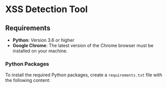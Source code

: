 # XSS Detection Tool

## Requirements

- **Python**: Version 3.6 or higher
- **Google Chrome**: The latest version of the Chrome browser must be installed on your machine.

### Python Packages

To install the required Python packages, create a `requirements.txt` file with the following content:

 
